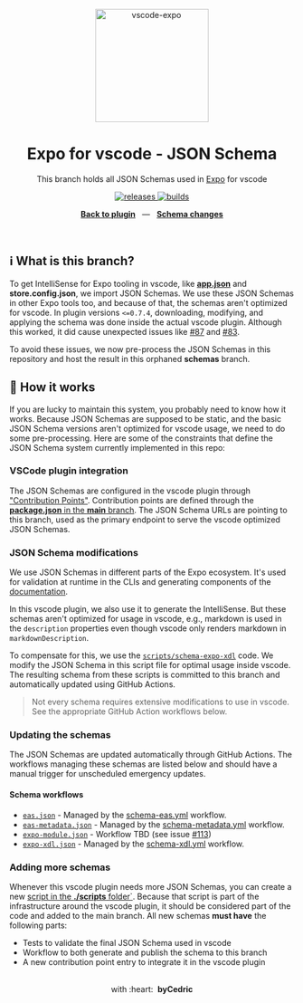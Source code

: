 <div align="center">
  <br />
  <img src="https://raw.githubusercontent.com/expo/vscode-expo/main/images/logo-repository.png" alt="vscode-expo" width="200">
  <br />
  <h1>Expo for vscode - JSON Schema</h1>
  <p>This branch holds all JSON Schemas used in <a href="https://github.com/expo/expo">Expo</a> for vscode</p>
  <p>
    <a href="https://github.com/expo/vscode-expo/releases">
      <img src="https://img.shields.io/github/package-json/v/expo/vscode-expo?style=flat-square" alt="releases" />
    </a>
    <a href="https://github.com/expo/vscode-expo#contributors">
    </a>
    <a href="https://github.com/expo/vscode-expo/actions">
      <img src="https://img.shields.io/github/workflow/status/expo/vscode-expo/Build/main.svg?style=flat-square" alt="builds" />
    </a>
  </p>
  <p align="center">
    <a href="https://github.com/expo/vscode-expo"><b>Back to plugin</b></a>
    &nbsp;&nbsp;&mdash;&nbsp;&nbsp;
    <a href="https://github.com/expo/vscode-expo/commits/schemas"><b>Schema changes</b></a>
  </p>
  <br />
</div>

## ℹ️ What is this branch?

To get IntelliSense for Expo tooling in vscode, like [**app.json**](https://docs.expo.dev/versions/latest/config/app/) and **store.config.json**, we import JSON Schemas. We use these JSON Schemas in other Expo tools too, and because of that, the schemas aren't optimized for vscode. In plugin versions `<=0.7.4`, downloading, modifying, and applying the schema was done inside the actual vscode plugin. Although this worked, it did cause unexpected issues like [#87](https://github.com/expo/vscode-expo/issues/87) and [#83](https://github.com/expo/vscode-expo/issues/83).

To avoid these issues, we now pre-process the JSON Schemas in this repository and host the result in this orphaned **schemas** branch.

## 🚀 How it works

If you are lucky to maintain this system, you probably need to know how it works. Because JSON Schemas are supposed to be static, and the basic JSON Schema versions aren't optimized for vscode usage, we need to do some pre-processing. Here are some of the constraints that define the JSON Schema system currently implemented in this repo:

### VSCode plugin integration

The JSON Schemas are configured in the vscode plugin through ["Contribution Points"](https://code.visualstudio.com/api/references/contribution-points#contributes.jsonValidation). Contribution points are defined through the [**package.json** in the **main** branch](https://github.com/expo/vscode-expo/blob/main/package.json). The JSON Schema URLs are pointing to this branch, used as the primary endpoint to serve the vscode optimized JSON Schemas.

### JSON Schema modifications

We use JSON Schemas in different parts of the Expo ecosystem. It's used for validation at runtime in the CLIs and generating components of the [documentation](https://docs.expo.dev/versions/latest/config/app/).

In this vscode plugin, we also use it to generate the IntelliSense. But these schemas aren't optimized for usage in vscode, e.g., markdown is used in the `description` properties even though vscode only renders markdown in `markdownDescription`.

To compensate for this, we use the [`scripts/schema-expo-xdl`](https://github.com/expo/vscode-expo/blob/main/scripts/schema-expo-xdl.js) code. We modify the JSON Schema in this script file for optimal usage inside vscode. The resulting schema from these scripts is committed to this branch and automatically updated using GitHub Actions.

> Not every schema requires extensive modifications to use in vscode. See the appropriate GitHub Action workflows below.

### Updating the schemas

The JSON Schemas are updated automatically through GitHub Actions. The workflows managing these schemas are listed below and should have a manual trigger for unscheduled emergency updates.

#### Schema workflows

- [`eas.json`](./schema/eas.json) - Managed by the [schema-eas.yml](https://github.com/expo/vscode-expo/blob/main/.github/workflows/schema-eas.yml) workflow.
- [`eas-metadata.json`](./schema/eas-metadata.json) - Managed by the [schema-metadata.yml](https://github.com/expo/vscode-expo/blob/main/.github/workflows/schema-metadata.yml) workflow.
- [`expo-module.json`](./schema/expo-module.json) - Workflow TBD (see issue [#113](https://github.com/expo/vscode-expo/issues/113))
- [`expo-xdl.json`](./schema/expo-xdl.json) - Managed by the [schema-xdl.yml](https://github.com/expo/vscode-expo/blob/main/.github/workflows/schema-xdl.yml) workflow.

### Adding more schemas

Whenever this vscode plugin needs more JSON Schemas, you can create a new [script in the **./scripts** folder`](https://github.com/expo/vscode-expo/blob/main/scripts). Because that script is part of the infrastructure around the vscode plugin, it should be considered part of the code and added to the main branch. All new schemas **must have** the following parts:

- Tests to validate the final JSON Schema used in vscode
- Workflow to both generate and publish the schema to this branch
- A new contribution point entry to integrate it in the vscode plugin

<div align="center">
  <br />
  with&nbsp;:heart:&nbsp;&nbsp;<strong>byCedric</strong>
  <br />
</div>
